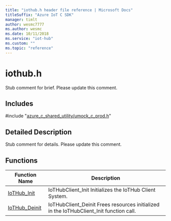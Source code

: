 ```yaml
---                             
title: "iothub.h header file reference | Microsoft Docs" 
titleSuffix: "Azure IoT C SDK"            
manager: timlt                 
author: wesmc7777              
ms.author: wesmc               
ms.date: 10/11/2018                    
ms.service: "iot-hub"             
ms.custom: ""                
ms.topic: "reference"        
---                            
```


# iothub.h 

Stub comment for brief. Please update this comment.

## Includes

\#include "[azure_c_shared_utility/umock_c_prod.h](umock-c-prod-h.md)"  

## Detailed Description

Stub comment for details. Please update this comment.

## Functions

Function Name                  | Description                                
--------------------------------|---------------------------------------------
[IoTHub_Init](./iothub-h/iothub-init.md)            | IoTHubClient_Init Initializes the IoTHub Client System.
[IoTHub_Deinit](./iothub-h/iothub-deinit.md)            | IoTHubClient_Deinit Frees resources initialized in the IoTHubClient_Init function call.

